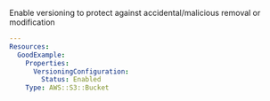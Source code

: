 
Enable versioning to protect against accidental/malicious removal or modification

```yaml
---
Resources:
  GoodExample:
    Properties:
      VersioningConfiguration:
        Status: Enabled
    Type: AWS::S3::Bucket
```
